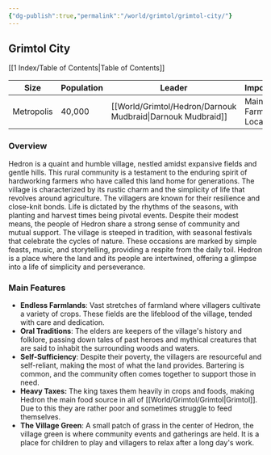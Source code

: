 ```yaml
---
{"dg-publish":true,"permalink":"/world/grimtol/grimtol-city/"}
---
```


## Grimtol City

[[1 Index/Table of Contents\|Table of Contents]]

| Size       | Population | Leader               | Importance            | Location    |
| ---------- | ---------- | -------------------- | --------------------- | ----------- |
| Metropolis | 40,000     | [[World/Grimtol/Hedron/Darnouk Mudbraid\|Darnouk Mudbraid]] | Main Farming Location | [[World/Grimtol/Grimtol\|Grimtol]] |
### Overview
Hedron is a quaint and humble village, nestled amidst expansive fields and gentle hills. This rural community is a testament to the enduring spirit of hardworking farmers who have called this land home for generations. The village is characterized by its rustic charm and the simplicity of life that revolves around agriculture. The villagers are known for their resilience and close-knit bonds. Life is dictated by the rhythms of the seasons, with planting and harvest times being pivotal events. Despite their modest means, the people of Hedron share a strong sense of community and mutual support. The village is steeped in tradition, with seasonal festivals that celebrate the cycles of nature. These occasions are marked by simple feasts, music, and storytelling, providing a respite from the daily toil. Hedron is a place where the land and its people are intertwined, offering a glimpse into a life of simplicity and perseverance. 

### Main Features
- **Endless Farmlands**: Vast stretches of farmland where villagers cultivate a variety of crops. These fields are the lifeblood of the village, tended with care and dedication.
- **Oral Traditions**: The elders are keepers of the village's history and folklore, passing down tales of past heroes and mythical creatures that are said to inhabit the surrounding woods and waters.
- **Self-Sufficiency**: Despite their poverty, the villagers are resourceful and self-reliant, making the most of what the land provides. Bartering is common, and the community often comes together to support those in need.
- **Heavy Taxes:** The king taxes them heavily in crops and foods, making Hedron the main food source in all of [[World/Grimtol/Grimtol\|Grimtol]]. Due to this they are rather poor and sometimes struggle to feed themselves.
- **The Village Green**: A small patch of grass in the center of Hedron, the village green is where community events and gatherings are held. It is a place for children to play and villagers to relax after a long day's work. 